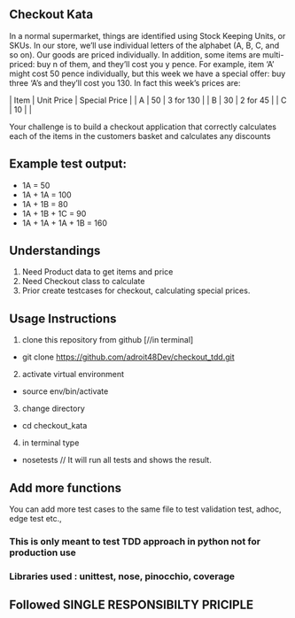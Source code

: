 ## Checkout Kata

In a normal supermarket, things are identified using Stock Keeping Units, or SKUs. In
our store, we’ll use individual letters of the alphabet (A, B, C, and so on). Our goods are
priced individually. In addition, some items are multi-priced: buy n of them, and they’ll
cost you y pence. For example, item ‘A’ might cost 50 pence individually, but this week
we have a special offer: buy three ‘A’s and they’ll cost you 130. In fact this week’s prices
are:

| Item | Unit Price | Special Price |
| A    | 50         | 3 for 130     |
| B    | 30         | 2 for 45      |
| C    | 10         |               |

Your challenge is to build a checkout application that correctly calculates each of the
items in the customers basket and calculates any discounts

## Example test output:
* 1A = 50
* 1A + 1A = 100
* 1A + 1B = 80
* 1A + 1B + 1C = 90
* 1A + 1A + 1A + 1B = 160

## Understandings
1) Need Product data to get items and price 
2) Need Checkout class to calculate
3) Prior create testcases for checkout, calculating special prices.

## Usage Instructions
1) clone this repository from github [//in terminal]
- git clone https://github.com/adroit48Dev/checkout_tdd.git

2) activate virtual environment
- source env/bin/activate

3) change directory
- cd checkout_kata

4) in terminal type
- nosetests // It will run all tests and shows the result.

## Add more functions
You can add more test cases to the same file to test validation test, adhoc, edge test etc.,

### This is only meant to test TDD approach in python not for production use
### Libraries used : unittest, nose, pinocchio, coverage
## Followed SINGLE RESPONSIBILTY PRICIPLE 

